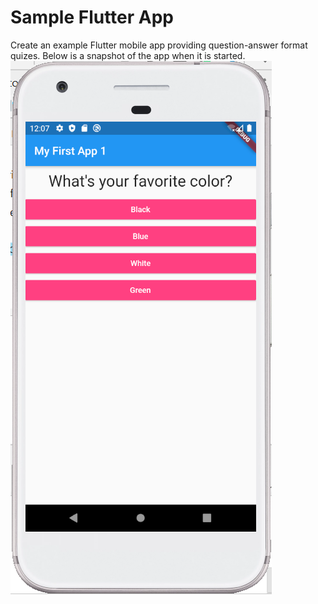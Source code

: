 # Sample Flutter App

Create an example Flutter mobile app providing question-answer format quizes. Below is a snapshot of the app when it is started.
![App's Start Screen](./AppSnapshotExample.PNG)
